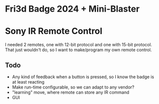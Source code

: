 # Fri3d Badge 2024 + Mini-Blaster
# Sony IR Remote Control

I needed 2 remotes, one with 12-bit protocol and one with 15-bit protocol.
That just wouldn't do, so I want to make/program my own remote control.

## Todo
* Any kind of feedback when a button is pressed, so I know the badge is at least reacting
* Make run-time configurable, so we can adapt to any vendor?
* "learning" move, where remote can store any IR command
* GUI
